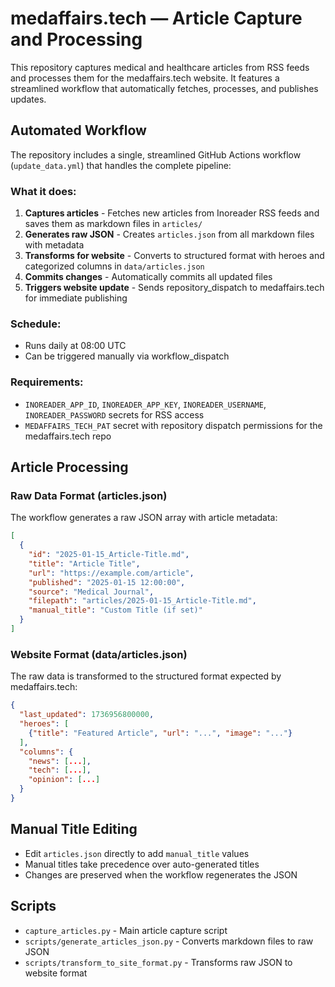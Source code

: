 # medaffairs.tech — Article Capture and Processing

This repository captures medical and healthcare articles from RSS feeds and processes them for the medaffairs.tech website. It features a streamlined workflow that automatically fetches, processes, and publishes updates.

## Automated Workflow

The repository includes a single, streamlined GitHub Actions workflow (`update_data.yml`) that handles the complete pipeline:

### What it does:
1. **Captures articles** - Fetches new articles from Inoreader RSS feeds and saves them as markdown files in `articles/`
2. **Generates raw JSON** - Creates `articles.json` from all markdown files with metadata
3. **Transforms for website** - Converts to structured format with heroes and categorized columns in `data/articles.json`
4. **Commits changes** - Automatically commits all updated files
5. **Triggers website update** - Sends repository_dispatch to medaffairs.tech for immediate publishing

### Schedule:
- Runs daily at 08:00 UTC
- Can be triggered manually via workflow_dispatch

### Requirements:
- `INOREADER_APP_ID`, `INOREADER_APP_KEY`, `INOREADER_USERNAME`, `INOREADER_PASSWORD` secrets for RSS access
- `MEDAFFAIRS_TECH_PAT` secret with repository dispatch permissions for the medaffairs.tech repo

## Article Processing

### Raw Data Format (articles.json)
The workflow generates a raw JSON array with article metadata:
```json
[
  {
    "id": "2025-01-15_Article-Title.md",
    "title": "Article Title", 
    "url": "https://example.com/article",
    "published": "2025-01-15 12:00:00",
    "source": "Medical Journal",
    "filepath": "articles/2025-01-15_Article-Title.md",
    "manual_title": "Custom Title (if set)"
  }
]
```

### Website Format (data/articles.json)
The raw data is transformed to the structured format expected by medaffairs.tech:
```json
{
  "last_updated": 1736956800000,
  "heroes": [
    {"title": "Featured Article", "url": "...", "image": "..."}
  ],
  "columns": {
    "news": [...],
    "tech": [...], 
    "opinion": [...]
  }
}
```

## Manual Title Editing
- Edit `articles.json` directly to add `manual_title` values
- Manual titles take precedence over auto-generated titles
- Changes are preserved when the workflow regenerates the JSON

## Scripts
- `capture_articles.py` - Main article capture script
- `scripts/generate_articles_json.py` - Converts markdown files to raw JSON
- `scripts/transform_to_site_format.py` - Transforms raw JSON to website format
